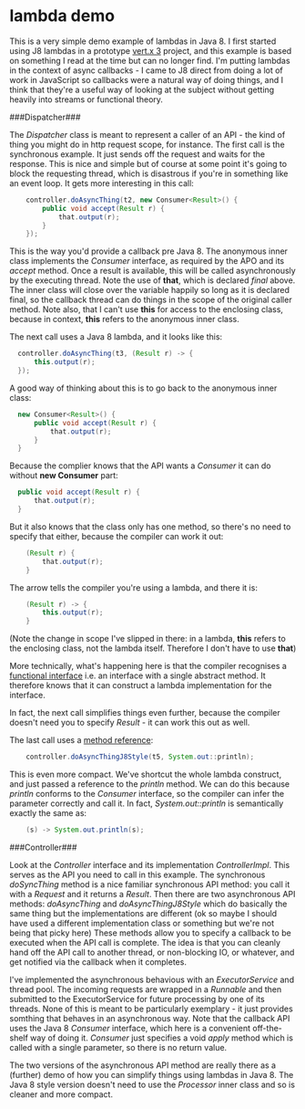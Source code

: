 # lambda demo
This is a very simple demo example of lambdas in Java 8. I first started using J8 lambdas in a prototype [vert.x 3](http://vertx.io/) project, and this example is based on something I read at the time but can no longer find. I'm putting lambdas in the context of async callbacks - I came to J8 direct from doing a lot of work in JavaScript so callbacks were a natural way of doing things, and I think that they're a useful way of looking at the subject without getting heavily into streams or functional theory.

###Dispatcher###

The *Dispatcher* class is meant to represent a caller of an API - the kind of thing you might do in http request scope, for instance. The first call is the synchronous example. It just sends off the request and waits for the response. This is nice and simple but of course at some point it's going to block the requesting thread, which is disastrous if you're in something like an event loop. It gets more interesting in this call:

```java
    controller.doAsyncThing(t2, new Consumer<Result>() {
        public void accept(Result r) {
            that.output(r);
        }
    });
  ```
  
  This is the way you'd provide a callback pre Java 8. The anonymous inner class implements the *Consumer* interface, as required by the APO and its *accept* method. Once a result is available, this will be called asynchronously by the executing thread. Note the use of **that**, which is declared *final* above. The inner class will close over the variable happily so long as it is declared final, so the callback thread can do things in the scope of the original caller method. Note also, that I can't use **this** for access to the enclosing class, because in context, **this** refers to the anonymous inner class.
  
  The next call uses a Java 8 lambda, and it looks like this:
  
  ```java
    controller.doAsyncThing(t3, (Result r) -> {
        this.output(r);
    });
```
  A good way of thinking about this is to go back to the anonymous inner class:
  
  ```java
    new Consumer<Result>() {
        public void accept(Result r) {
            that.output(r);
        }
    }
  ```

  Because the complier knows that the API wants a *Consumer<Result>* it can do without **new Consumer<Result>** part:

  ```java
    public void accept(Result r) {
        that.output(r);
    }
  ```
  But it also knows that the class only has one method, so there's no need to specify that either, because the compiler can work it out:
  
```java
    (Result r) {
        that.output(r);
    }
  ```
  The arrow tells the compiler you're using a lambda, and there it is:
  
```java
    (Result r) -> {
        this.output(r);
    }
  ```
  (Note the change in scope I've slipped in there: in a lambda, **this** refers to the enclosing class, not the lambda itself. Therefore I don't have to use **that**)
  
  More technically, what's happening here is that the compiler recognises a [functional interface](https://docs.oracle.com/javase/8/docs/api/java/util/function/package-summary.html) i.e. an interface with a single abstract method. It therefore knows that it can construct a lambda implementation for the interface.
  
  In fact, the next call simplifies things even further, because the compiler doesn't need you to specify *Result* - it can work this out as well.
  
  The last call uses a [method reference](https://docs.oracle.com/javase/tutorial/java/javaOO/methodreferences.html):
  
```java
    controller.doAsyncThingJ8Style(t5, System.out::println);
```
This is even more compact. We've shortcut the whole lambda construct, and just passed a reference to the *println* method. We can do this because *println* conforms to the *Consumer* interface, so the compiler can infer the parameter correctly and call it. In fact, *System.out::println* is semantically exactly the same as:

```java
    (s) -> System.out.println(s);
```
  
###Controller###

Look at the *Controller* interface and its implementation *ControllerImpl*. This serves as the API you need to call in this example. The synchronous *doSyncThing* method is a nice familiar synchronous API method: you call it with a *Request* and it returns a *Result*. Then there are two asynchronous API methods: *doAsyncThing* and *doAsyncThingJ8Style* which do basically the same thing but the implementations are different (ok so maybe I should have used a different implementation class or something but we're not being that picky here) These methods allow you to specify a callback to be executed when the API call is complete. The idea is that you can cleanly hand off the API call to another thread, or non-blocking IO, or whatever, and get notified via the callback when it completes. 

I've implemented the asynchronous behavious with an *ExecutorService* and thread pool. The incoming requests are wrapped in a *Runnable* and then submitted to the ExecutorService for future processing by one of its threads. None of this is meant to be particularly exemplary - it just provides somthing that behaves in an asynchronous way. Note that the callback API uses the Java 8 *Consumer* interface, which here is a convenient off-the-shelf way of doing it. *Consumer* just specifies a void *apply* method which is called with a single parameter, so there is no return value. 

The two versions of the asynchronous API method are really there as a (further) demo of how you can simplify things using lambdas in Java 8. The Java 8 style version doesn't need to use the *Processor* inner class and so is cleaner and more compact.
